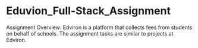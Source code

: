 # Eduvion_Full-Stack_Assignment
Assignment Overview: Edviron is a platform that collects fees from students on behalf of schools. The assignment tasks are similar to projects at Edviron.
